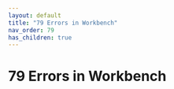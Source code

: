 ```yaml
---
layout: default
title: "79 Errors in Workbench"
nav_order: 79
has_children: true
---
```

# 79 Errors in Workbench
  
